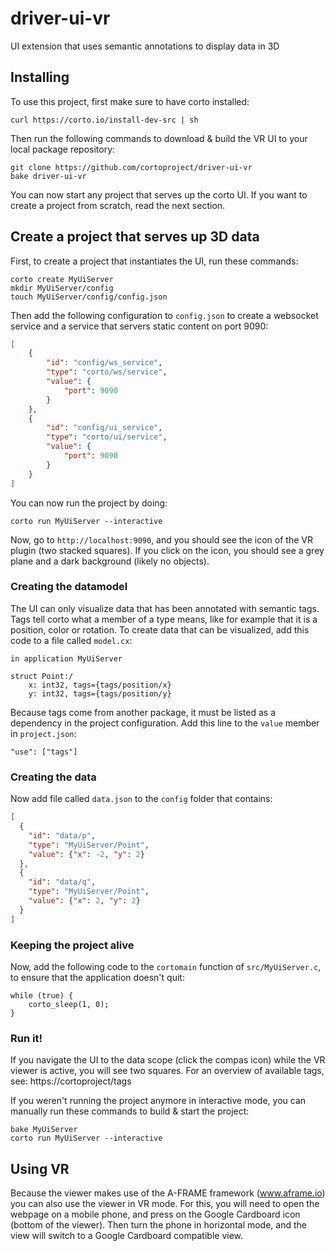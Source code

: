 # driver-ui-vr
UI extension that uses semantic annotations to display data in 3D

## Installing
To use this project, first make sure to have corto installed:
```
curl https://corto.io/install-dev-src | sh
```

Then run the following commands to download & build the VR UI to your local package repository:
```
git clone https://github.com/cortoproject/driver-ui-vr
bake driver-ui-vr
```

You can now start any project that serves up the corto UI. If you want to create a project from scratch, read the next section.

## Create a project that serves up 3D data
First, to create a project that instantiates the UI, run these commands:
```
corto create MyUiServer
mkdir MyUiServer/config
touch MyUiServer/config/config.json
```
Then add the following configuration to `config.json` to create a websocket service and a service that servers static content on port 9090:
```json
[
    {
        "id": "config/ws_service",
        "type": "corto/ws/service",
        "value": {
            "port": 9090
        }
    },
    {
        "id": "config/ui_service",
        "type": "corto/ui/service",
        "value": {
            "port": 9090
        }
    }
]
```
You can now run the project by doing:
```
corto run MyUiServer --interactive
```
Now, go to `http://localhost:9090`, and you should see the icon of the VR plugin (two stacked squares). If you click on the icon, you should see a grey plane and a dark background (likely no objects).

### Creating the datamodel
The UI can only visualize data that has been annotated with semantic tags. Tags tell corto what a member of a type means, like for example that it is a position, color or rotation. To create data that can be visualized, add this code to a file called `model.cx`:
```
in application MyUiServer

struct Point:/
    x: int32, tags={tags/position/x}
    y: int32, tags={tags/position/y}
```
Because tags come from another package, it must be listed as a dependency in the project configuration. Add this line to the `value` member in `project.json`:
```
"use": ["tags"]
```

### Creating the data
Now add file called `data.json` to the `config` folder that contains:
```json
[
  {
    "id": "data/p",
    "type": "MyUiServer/Point",
    "value": {"x": -2, "y": 2}
  },
  {
    "id": "data/q",
    "type": "MyUiServer/Point",
    "value": {"x": 2, "y": 2}
  }
]
```

### Keeping the project alive
Now, add the following code to the `cortomain` function of `src/MyUiServer.c`, to ensure that the application doesn't quit:
```
while (true) {
    corto_sleep(1, 0);
}
```

### Run it!
If you navigate the UI to the data scope (click the compas icon) while the VR viewer is active, you will see two squares. For an overview of available tags, see: https://cortoproject/tags

If you weren't running the project anymore in interactive mode, you can manually run these commands to build & start the project:
```
bake MyUiServer
corto run MyUiServer --interactive
```

## Using VR
Because the viewer makes use of the A-FRAME framework (www.aframe.io) you can also use the viewer in VR mode. For this, you will need to open the webpage on a mobile phone, and press on the Google Cardboard icon (bottom of the viewer). Then turn the phone in horizontal mode, and the view will switch to a Google Cardboard compatible view.

